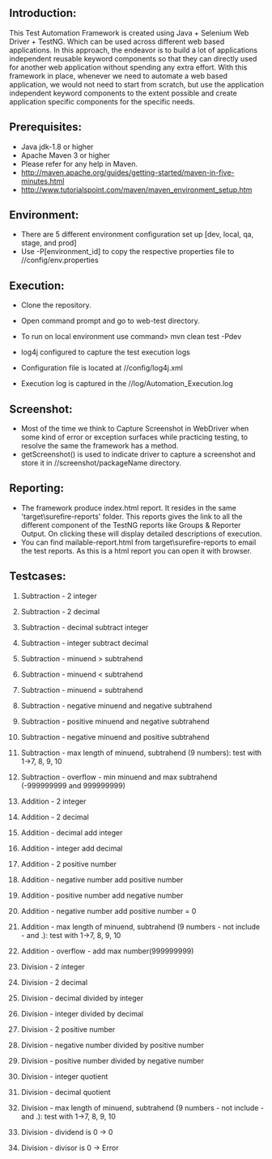 Introduction:
---------------

This Test Automation Framework is created using Java + Selenium Web Driver + TestNG. Which can be used across different web based applications.
In this approach, the endeavor is to build a lot of applications independent reusable keyword components so that they can directly used for another web application without spending any extra effort. 
With this framework in place, whenever we need to automate a web based application, we would not need to start from scratch, but use the application independent keyword components to the extent possible and create application specific components for the specific needs.

Prerequisites:
---------------
*	Java jdk-1.8 or higher
*	Apache Maven 3 or higher
*	Please refer for any help in Maven. 
* 	http://maven.apache.org/guides/getting-started/maven-in-five-minutes.html
* 	http://www.tutorialspoint.com/maven/maven_environment_setup.htm

Environment:
---------------
* 	There are 5 different environment configuration set up [dev, local, qa, stage, and prod]
*	Use -P[environment_id] to copy the respective properties file to //config/env.properties 

Execution:
---------------
*	Clone the repository.
*	Open command prompt and go to web-test directory.
*	To run on local environment use command> mvn clean test -Pdev


*	log4j configured to capture the test execution logs
*	Configuration file is located at //config/log4j.xml
*	Execution log is captured in the //log/Automation_Execution.log

Screenshot:
---------------
*	Most of the time we think to Capture Screenshot in WebDriver when some kind of error or exception surfaces while practicing testing, to resolve the same the framework has a method. 
*	getScreenshot() is used to indicate driver to capture a screenshot and store it in //screenshot/packageName directory.

Reporting:
---------------
*  The framework produce index.html report. It resides in the same 'target\surefire-reports' folder. This reports gives the link to all the different component of the TestNG reports like Groups & Reporter Output. On clicking these will display detailed descriptions of execution.
*  You can find mailable-report.html from target\surefire-reports to email the test reports. As this is a html report you can open it with browser.

Testcases:
---------------

1. Subtraction - 2 integer
2. Subtraction - 2 decimal
3. Subtraction - decimal subtract integer
4. Subtraction - integer subtract decimal
5. Subtraction - minuend > subtrahend
6. Subtraction - minuend < subtrahend
7. Subtraction - minuend = subtrahend
8. Subtraction - negative minuend and negative subtrahend
9. Subtraction - positive minuend and negative subtrahend
10. Subtraction - negative minuend and positive subtrahend
11. Subtraction - max length of minuend, subtrahend  (9 numbers): test with 1->7, 8, 9, 10
12. Subtraction - overflow - min minuend and max subtrahend  (-999999999 and 999999999)


1. Addition - 2 integer
2. Addition - 2 decimal
3. Addition - decimal add integer
4. Addition - integer add decimal
5. Addition - 2 positive number
6. Addition - negative number add positive number
7. Addition - positive number add negative number
8. Addition - negative number add positive number = 0
9. Addition - max length of minuend, subtrahend  (9 numbers - not include - and .): test with 1->7, 8, 9, 10
10. Addition - overflow - add max number(999999999)


1. Division - 2 integer
2. Division - 2 decimal
3. Division - decimal divided by integer
4. Division - integer divided by decimal
5. Division - 2 positive number
6. Division - negative number divided by positive number
7. Division - positive number divided by negative number
8. Division - integer quotient
9. Division - decimal quotient
10. Division - max length of minuend, subtrahend  (9 numbers - not include - and .): test with 1->7, 8, 9, 10
11. Division - dividend is 0 -> 0
12. Division - divisor is 0 -> Error
